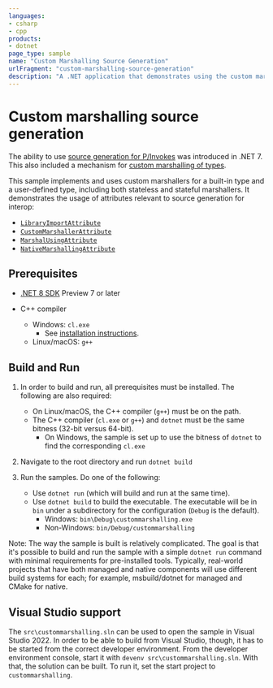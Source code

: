 ```yaml
---
languages:
- csharp
- cpp
products:
- dotnet
page_type: sample
name: "Custom Marshalling Source Generation"
urlFragment: "custom-marshalling-source-generation"
description: "A .NET application that demonstrates using the custom marshalling mechanism in interop source generation."
---
```


# Custom marshalling source generation

The ability to use [source generation for P/Invokes](https://docs.microsoft.com/dotnet/standard/native-interop/pinvoke-source-generation) was introduced in .NET 7. This also included a mechanism for [custom marshalling of types](https://docs.microsoft.com/dotnet/standard/native-interop/custom-marshalling-source-generation).

This sample implements and uses custom marshallers for a built-in type and a user-defined type, including both stateless and stateful marshallers. It demonstrates the usage of attributes relevant to source generation for interop:

- [`LibraryImportAttribute`](https://docs.microsoft.com/dotnet/api/system.runtime.interopservices.libraryimportattribute)
- [`CustomMarshallerAttribute`](https://docs.microsoft.com/dotnet/api/system.runtime.interopservices.marshalling.custommarshallerattribute)
- [`MarshalUsingAttribute`](https://docs.microsoft.com/dotnet/api/system.runtime.interopservices.marshalling.marshalusingattribute)
- [`NativeMarshallingAttribute`](https://docs.microsoft.com/dotnet/api/system.runtime.interopservices.marshalling.nativemarshallingattribute)

## Prerequisites

- [.NET 8 SDK](https://dotnet.microsoft.com/download) Preview 7 or later

- C++ compiler
  - Windows: `cl.exe`
    - See [installation instructions](https://docs.microsoft.com/cpp/build/building-on-the-command-line#download-and-install-the-tools).
  - Linux/macOS: `g++`

## Build and Run

1) In order to build and run, all prerequisites must be installed. The following are also required:

    - On Linux/macOS, the C++ compiler (`g++`) must be on the path.
    - The C++ compiler (`cl.exe` or `g++`) and `dotnet` must be the same bitness (32-bit versus 64-bit).
      - On Windows, the sample is set up to use the bitness of `dotnet` to find the corresponding `cl.exe`

1) Navigate to the root directory and run `dotnet build`

1) Run the samples. Do one of the following:

    - Use `dotnet run` (which will build and run at the same time).
    - Use `dotnet build` to build the executable. The executable will be in `bin` under a subdirectory for the configuration (`Debug` is the default).
        - Windows: `bin\Debug\custommarshalling.exe`
        - Non-Windows: `bin/Debug/custommarshalling`

Note: The way the sample is built is relatively complicated. The goal is that it's possible to build and run the sample with a simple `dotnet run` command with minimal requirements for pre-installed tools. Typically, real-world projects that have both managed and native components will use different build systems for each; for example, msbuild/dotnet for managed and CMake for native.

## Visual Studio support

The `src\custommarshalling.sln` can be used to open the sample in Visual Studio 2022. In order to be able to build from Visual Studio, though, it has to be started from the correct developer environment. From the developer environment console, start it with `devenv src\custommarshalling.sln`. With that, the solution can be built. To run it, set the start project to `custommarshalling`.
